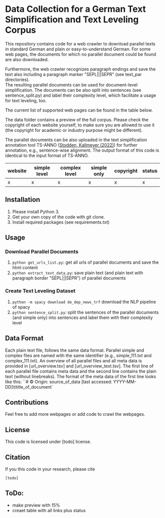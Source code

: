 # Data Collection for a German Text Simplification and Text Leveling Corpus
This repository contains code for a web crawler to download parallel texts in standard German and plain or easy-to-understand German.
For some web pages, the documents for which no parallel document could be found are also downloaded. 

Furthermore, the web crawler recognizes paragraph endings and save the text also including a paragraph marker "SEPL|||SEPR" (see text_par directories).  
The resulting parallel documents can be used for document-level simplification. 
The documents can be also split into sentences (see sentence_split.py) and label their complexity level, which facilitate a usage for text leveling, too.

The current list of supported web pages can be found in the table below.

The data folder contains a preview of the full corpus. 
Please check the copyright of each website yourself, to make sure you are allowed to use it (the copyright for academic or industry purpose might be different). 

The parallel documents can be also uploaded in the text simplification annotation tool TS-ANNO ([Stodden, Kallmeyer (2022)](https://github.com/rstodden/TS_annotation_tool)) for further annotation, e.g., sentence-wise alignment. 
The output format of this code is identical to the input format of TS-ANNO.

| website | simple level | complex level | simple only | copyright | status |
|---------| ------------| --------------------|----------|---------|-------|
|x | x | x| x | x | x |

## Installation
1) Please install Python 3.
2) Get your own copy of the code with git clone.
3) Install required packages (see requirements.txt)

## Usage
### Download Parallel Documents
1)  ``python get_urls_list.py``: get all urls of parallel documents and save the html content
2) ``python extract_text_data.py``: save plain text (and plain text with paragraph border "SEPL|||SEPR") of parallel documents

### Create Text Leveling Dataset 
1) ``python -m spacy download de_dep_news_trf`` download the NLP pipeline of spacy
2) ``python sentence_split.py``: split the sentences of the parallel documents (and simple only) into sentences and label them with their complexity level

## Data Format
Each plain text file, follows the same data format. Parallel simple and complex files are named with the same identifier (e.g., simple_111.txt and complex_111.txt). 
An overview of all parallel files and all meta data is provided in [url_overview.tsv] and [url_overview_text.tsv].
The first line of each parallel file contains meta data and the second line contains the plain text (without linebreaks).
The format of the meta data of the first line looks like this: 
``# © Origin: source_of_data [last accessed: YYYY-MM-DD]\ttitle_of_document` 


## Contributions
Feel free to add more webpages or add code to crawl the webpages. 

## License
This code is licensed under [todo] license.

## Citation
If you this code in your research, please cite
```
[todo]
```

## ToDo:
- make preview with 15%
- creaet table with all links plus status